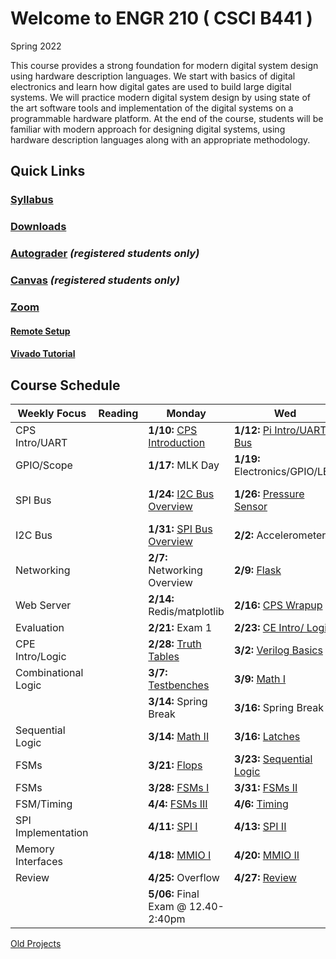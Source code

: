# Welcome to ENGR 210 ( CSCI B441 )

Spring 2022

This course provides a strong foundation for modern digital system
design using hardware description languages. We start with basics of
digital electronics and learn how digital gates are used to build
large digital systems. We will practice modern digital system design
by using state of the art software tools and implementation of the
digital systems on a programmable hardware platform.  At the end of
the course, students will be familiar with modern approach for
designing digital systems, using hardware description languages along
with an appropriate methodology.

## Quick Links

### [Syllabus](syllabus.md)

### [Downloads](http://github.com/engr210/downloads) 

### [Autograder](https://autograder.sice.indiana.edu) _(registered students only)_

### [Canvas](https://iu.instructure.com/courses/1947790) _(registered students only)_

### [Zoom](https://iu.zoom.us/j/83005621515) 

#### [Remote Setup](https://uisapp2.iu.edu/confluence-prd/pages/viewpage.action?pageId=280461906)

#### [Vivado Tutorial](https://docs.google.com/document/d/1ydtvsCJaGSUWNMd3byvegsMfa6kRY8q1nOXQNVc5FVE)



<!--
[P5 - Raspberry Pi Setup](P5.md)
-->

## Course Schedule

| Weekly Focus      | Reading | Monday                                                          | Wed                                                               | Lab                                           |
|-------------------|---------|-----------------------------------------------------------------|--------------------------------------------------------------     |-----------------------------------------------|
| CPS Intro/UART    |         | **1/10:** [CPS Introduction](lectures/CPS_Introduction.pdf)     | **1/12:** [Pi Intro/UART Bus](lectures/RaspberryPi_UART.pdf)      | [**Project 0 Raspberry PI Setup**](P0)           |
| GPIO/Scope        |         | **1/17:** MLK Day                                               | **1/19:** Electronics/GPIO/LED                                    | **Project 1 UART Controlled LED**             |
| SPI Bus           |         | **1/24:** [I2C Bus Overview](lectures/I2C_Introduction.pdf)     | **1/26:** [Pressure Sensor](lectures/LPS331AP_Pressure_Sensor.pdf)                                       | **Project 2 I2C Pressure/Temperature Sensor**                |
| I2C Bus           |         | **1/31:** [SPI Bus Overview](lectures/SPI_bus.pdf)     | **2/2:** Accelerometer  | **Project 3 Project 2 SPI Flash Memory** |
| Networking        |         | **2/7:**  Networking Overview                                   | **2/9:** [Flask](lectures/Flask.pdf)                              | **Project 4 Flask Web Server**                |
| Web Server        |         | **2/14:** Redis/matplotlib                                            | **2/16:** [CPS Wrapup](lectures/CPS_Wrapup.pdf)                   | **[P5 Demultiplexer](https://docs.google.com/document/d/1OZPhRJoNW6variLEV1iyCQ5HWxGvJrfiC3c3eMZx8vo)**                             |
| Evaluation        |         | **2/21:** Exam 1                                                | **2/23:** [CE Intro/ Logic](lectures/00_Logic_Gates.pdf)          | **[P6 ALU](https://docs.google.com/document/d/1uhQR3LDZLIDAheTqNy58HJ456uEFfEh4IH7j1ZReyHM)**                                    |
| CPE Intro/Logic   |         | **2/28:** [Truth Tables](lectures/01_Truth_Tables.pdf)          | **3/2:** [Verilog Basics](lectures/02_Verilog_Basics.pdf)         | **[P6 ALU](https://docs.google.com/document/d/1uhQR3LDZLIDAheTqNy58HJ456uEFfEh4IH7j1ZReyHM)**                                       | 
| Combinational Logic|        | **3/7:**  [Testbenches](lectures/03_Testbenches.pdf)            | **3/9:** [Math I](lectures/04_Math_I.pdf)                         | **[P7 Saturating Counter](https://docs.google.com/document/d/1JLgk0VguSrih_h3BsMyMtInTJ4Qrl--Hv2jkxK4chZw)**                     |
|                   |         | **3/14:** Spring Break                                          | **3/16:** Spring Break                                            |                                               |
| Sequential Logic  |         | **3/14:** [Math II](lectures/05_Math_II.pdf)                    | **3/16:** [Latches](lectures/06_Latches.pdf)                      | **[P7 Saturating Counter](https://docs.google.com/document/d/1JLgk0VguSrih_h3BsMyMtInTJ4Qrl--Hv2jkxK4chZw)**                        |
| FSMs              |         | **3/21:** [Flops](lectures/07_Flops.pdf)                        | **3/23:** [Sequential Logic](lectures/08_Sequential.pdf)          | **[P8 Elevator Controller](https://docs.google.com/document/d/1IdqlRf4rqOpv0cBeurJ29rpMXwudnfIx8i1Z8IPmqxI)**                    |
| FSMs              |         | **3/28:** [FSMs I](lectures/09_FSM_I.pdf)                       | **3/31:** [FSMs II](lectures/10_FSM_II.pdf)                       | **[P8 Elevator Controller](https://docs.google.com/document/d/1IdqlRf4rqOpv0cBeurJ29rpMXwudnfIx8i1Z8IPmqxI)**                       |
| FSM/Timing        |         | **4/4:** [FSMs III](lectures/11_FSM_III.pdf)                    | **4/6:** [Timing](lectures/12_Timing.pdf)                         | **P9 SPI Interface**                             |
| SPI Implementation|         | **4/11:** [SPI I](lectures/13_SPI_I.pdf)                        | **4/13:** [SPI II](lectures/14_SPI_II.pdf)                        | **P9 SPI Elev. Controller**                      |
| Memory Interfaces |         | **4/18:** [MMIO I](lectures/15_MMIO_I.pdf)                      | **4/20:** [MMIO II](lectures/16_MMIO_II.pdf)                      | **P10 Flask/SPI Elev. Controller**                |
| Review            |         | **4/25:** Overflow                                              | **4/27:** [Review](lectures/18_Review.pdf)                        |                                               |
|                   |         | **5/06:** Final Exam @ 12.40-2:40pm                         |                                                                   |                                               |



[Old Projects](old_projects.md)
